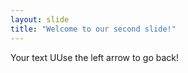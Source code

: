 ```yaml
---
layout: slide
title: "Welcome to our second slide!"
---
```

Your text
UUse the left arrow to go back!
